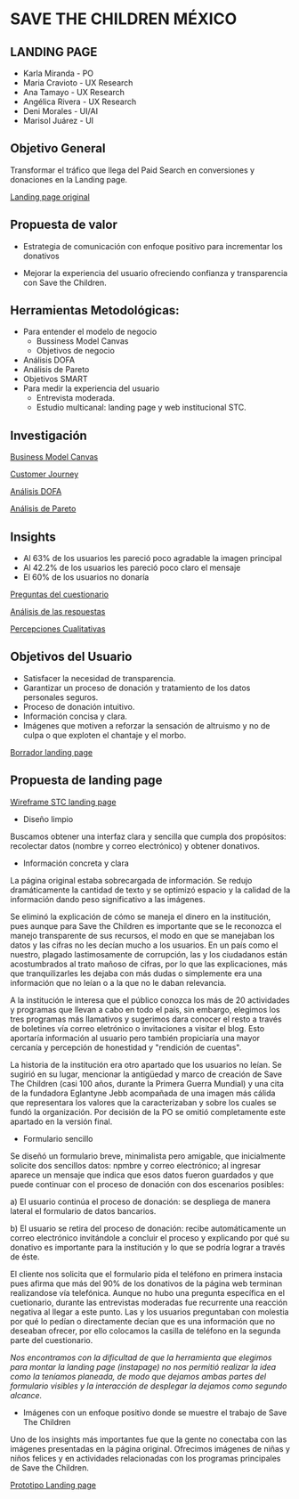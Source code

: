 # SAVE THE CHILDREN MÉXICO
## LANDING PAGE

* Karla Miranda - PO 
* Maria Cravioto - UX Research
* Ana Tamayo - UX Research
* Angélica Rivera - UX Research
* Deni Morales  - UI/AI
* Marisol Juárez - UI


## Objetivo General

Transformar el tráfico que llega del Paid Search en conversiones y donaciones en la Landing page.

[Landing page original]()

## Propuesta de valor

* Estrategia de comunicación con enfoque positivo para incrementar los donativos

* Mejorar la experiencia del usuario ofreciendo confianza y transparencia con Save the Children.


## Herramientas Metodológicas:

* Para entender el modelo de negocio
    * Bussiness Model Canvas
    * Objetivos de negocio
* Análisis DOFA
* Análisis de Pareto
* Objetivos SMART
* Para medir la experiencia del usuario
    * Entrevista moderada.
    * Estudio multicanal: landing page y web institucional STC.
    

## Investigación

[Business Model Canvas](https://github.com/Auryn8/save_the_children_mx/blob/master/assets/images/business_model_canvas_stc.png)

[Customer Journey](https://github.com/Auryn8/save_the_children_mx/blob/master/assets/images/customer_journey_stc.png)

[Análisis DOFA](https://github.com/Auryn8/save_the_children_mx/blob/master/assets/images/dofa_analisis_stc.png)

[Análisis de Pareto](https://github.com/Auryn8/save_the_children_mx/blob/master/assets/images/pareto_analisis_stc.png)

    
## Insights

* Al 63% de los usuarios les pareció poco agradable la imagen principal 
* Al 42.2% de los usuarios les pareció poco claro el mensaje 
* El 60% de los usuarios no donaría 

[Preguntas del cuestionario](https://github.com/Auryn8/save_the_children_mx/blob/master/assets/images/preguntas_stc.png)

[Análisis de las respuestas](https://github.com/Auryn8/save_the_children_mx/blob/master/assets/images/insights_equipo_stc.png)

[Percepciones Cualitativas](https://github.com/Auryn8/save_the_children_mx/blob/master/assets/images/percepciones_cualitativas_stc.png)


## Objetivos del Usuario

* Satisfacer la necesidad de transparencia. 
* Garantizar un proceso de donación y tratamiento de los datos personales seguros. 
* Proceso de donación intuitivo. 
* Información concisa y clara.
* Imágenes que motiven a reforzar la sensación de altruismo y no de culpa o que exploten el chantaje y el morbo.

[Borrador landing page](https://github.com/Auryn8/save_the_children_mx/blob/master/assets/images/primer_borrador_stc.jpg)


## Propuesta de landing page

[Wireframe STC landing page](https://github.com/Auryn8/save_the_children_mx/blob/master/assets/images/wireframe_prop_stc.png)

* Diseño limpio 

Buscamos obtener una interfaz clara y sencilla que cumpla dos propósitos: recolectar datos (nombre y correo electrónico) y obtener donativos.

* Información concreta y clara

La página original estaba sobrecargada de información. Se redujo dramáticamente la cantidad de texto y se optimizó espacio y la calidad de la información dando peso significativo a las imágenes.

Se eliminó la explicación de cómo se maneja el dinero en la institución, pues aunque para Save the Children es importante que se le reconozca el manejo transparente de sus recursos, el modo en que se manejaban los datos y las cifras no les decían mucho a los usuarios. En un país como el nuestro, plagado lastimosamente de corrupción, las y los ciudadanos están acostumbrados al trato mañoso de cifras, por lo que las explicaciones, más que tranquilizarles les dejaba con más dudas o simplemente era una información que no leían o a la que no le daban relevancia.

A la institución le interesa que el público conozca los más de 20 actividades y programas que llevan a cabo en todo el país, sin embargo, elegimos los tres programas más llamativos y sugerimos dara conocer el resto a través de boletines vía correo eletrónico o invitaciones a visitar el blog. Esto aportaría información al usuario pero también propiciaría una mayor cercanía y percepción de honestidad y "rendición de cuentas".

La historia de la institución era otro apartado que los usuarios no leían. Se sugirió en su lugar, mencionar la antigüedad y marco de creación de Save The Children (casi 100 años, durante la Primera Guerra Mundial) y una cita de la fundadora Eglantyne Jebb acompañada de una imagen más cálida que representara los valores que la caracterizaban y sobre los cuales se fundó la organización. Por decisión de la PO se omitió completamente este apartado en la versión final.  

* Formulario sencillo 

Se diseñó un formulario breve, minimalista pero amigable, que inicialmente solicite dos sencillos datos: npmbre y correo electrónico; al ingresar aparece un mensaje que indica que esos datos fueron guardados y que puede continuar con el proceso de donación con dos escenarios posibles:

a) El usuario continúa el proceso de donación: se despliega de manera lateral el formulario de datos bancarios.
 
b) El usuario se retira del proceso de donación: recibe automáticamente un correo electrónico invitándole a concluir el proceso y explicando por qué su donativo es importante para la institución y lo que se podría lograr a través de éste.

El cliente nos solicita que el formulario pida el teléfono en primera instacia pues afirma que más del 90% de los donativos de la página web terminan realizandose vía telefónica. Aunque no hubo una pregunta específica en el cuetionario, durante las entrevistas moderadas fue recurrente una reacción negativa al llegar a este punto. Las y los usuarios preguntaban con molestia por qué lo pedían o directamente decían que es una información que no deseaban ofrecer, por ello colocamos la casilla de teléfono en la segunda parte del cuestionario.

*Nos encontramos con la dificultad de que la herramienta que elegimos para montar la landing page (instapage) no nos permitió realizar la idea como la teníamos planeada, de modo que dejamos ambas partes del formulario visibles y la interacción de desplegar la dejamos como segundo alcance.*


* Imágenes con un enfoque positivo donde se muestre el trabajo de Save The Children

Uno de los insights más importantes fue que la gente no conectaba con las imágenes presentadas en la página original.
Ofrecimos imágenes de niñas y niños felices y en actividades relacionadas con los programas principales de Save the Children.

[Prototipo Landing page](https://www.youtube.com/watch?v=dlk9e9zmMqs&feature=youtu.be)




